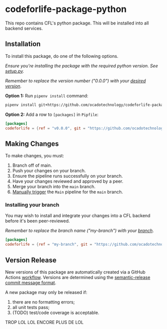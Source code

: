 # codeforlife-package-python

This repo contains CFL's python package. This will be installed into all backend services.

## Installation

To install this package, do one of the following options.

*Ensure you're installing the package with the required python version. See [setup.py](setup.py).*

*Remember to replace the version number ("0.0.0") with your [desired version](https://github.com/ocadotechnology/codeforlife-package-python/releases).*

**Option 1:** Run `pipenv install` command:

```bash
pipenv install git+https://github.com/ocadotechnology/codeforlife-package-python.git@v0.0.0#egg=codeforlife
```

**Option 2:** Add a row to `[packages]` in `Pipfile`:

```toml
[packages]
codeforlife = {ref = "v0.0.0", git = "https://github.com/ocadotechnology/codeforlife-package-python.git"}
```

## Making Changes

To make changes, you must:

1. Branch off of main.
1. Push your changes on your branch.
1. Ensure the pipeline runs successfully on your branch.
1. Have your changes reviewed and approved by a peer.
1. Merge your branch into the `main` branch.
1. [Manually trigger](https://github.com/ocadotechnology/codeforlife-package-python/actions/workflows/main.yml)
the `Main` pipeline for the `main` branch.

### Installing your branch

You may wish to install and integrate your changes into a CFL backend before it's been peer-reviewed.

*Remember to replace the branch name ("my-branch") with your
[branch](https://github.com/ocadotechnology/codeforlife-package-python/branches)*.

```toml
[packages]
codeforlife = {ref = "my-branch", git = "https://github.com/ocadotechnology/codeforlife-package-python.git"}
```

## Version Release

New versions of this package are automatically created via a GitHub Actions [workflow](.github/workflows/python-package.yml). Versions are determined using the [semantic-release commit message format](https://semantic-release.gitbook.io/semantic-release/#commit-message-format).

A new package may only be released if:

1. there are no formatting errors;
1. all unit tests pass;
1. (TODO) test/code coverage is acceptable.

TROP LOL
LOL
ENCORE PLUS DE LOL

